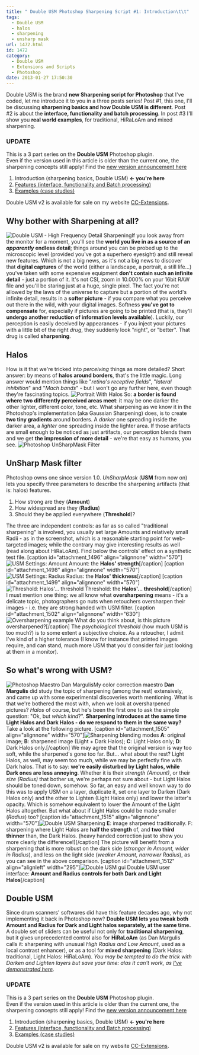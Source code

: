 ```yaml
---
title: " Double USM Photoshop Sharpening Script #1: Introduction\t\t"
tags:
  - Double USM
  - halos
  - sharpening
  - unsharp mask
url: 1472.html
id: 1472
category:
  - Double USM
  - Extensions and Scripts
  - Photoshop
date: 2013-01-27 17:50:30
---
```


Double USM is the brand **new Sharpening script for Photoshop** that I've coded, let me introduce it to you in a three posts series! Post #1, this one, I'll be discussing **sharpening basics and how Double USM is different**. Post #2 is about the **interface, functionality and batch processing**. In post #3 I'll show you **real world examples**, for traditional, HiRaLoAm and mixed sharpening.

### UPDATE

This is a 3 part series on the **Double USM** Photoshop plugin.  
Even if the version used in this article is older than the current one, the sharpening concepts still apply! Find the [new version announcement here](http://localhost:8888/2017/02/double-usm-v2-for-photoshop-has-been-released/)

1.  Introduction (sharpening basics, Double USM) **<\- you're here**
2.  [Features (interface, functionality and Batch processing)](http://localhost:8888/2013/01/double-usm-photoshop-sharpening-script-2-features "Double USM - #2 Features ")
3.  [Examples (case studies)](http://localhost:8888/2013/01/double-usm-photoshop-sharpening-script-3-examples "Double USM - #3 Examples")

Double USM v2 is available for sale on my website [CC-Extensions](http://cc-extensions.com/products/doubleusm/).

Why bother with Sharpening at all?
----------------------------------

![Double USM - High Frequency Detail Sharpening](http://localhost:8888/wp-content/uploads/2013/01/HighFrequencyDetail-300x300.jpg)If you look away from the monitor for a moment, you'll see the **world you live in as a source of an _apparently_ endless detail**; things around you can be probed up to the microscopic level (provided you've got a superhero eyesight) and still reveal new features. Which is not a big news, as it's not a big news to discover that **digital captures** of the world (either a landscape, a portrait, a still life...) you've taken with some expensive equipment **don't contain such an infinite detail** \- just a portion of it. It's not CSI, zoom in 10.000% on your 16bit RAW file and you'll be staring just at a huge, single pixel. The fact you're not allowed by the laws of the universe to capture but a portion of the world's infinite detail, results in a **softer picture** \- if you compare what you perceive out there in the wild, with your digital images. Softness **you've got to compensate** for, especially if pictures are going to be printed (that is, they'll **undergo another reduction of information levels available**). Luckily, our perception is easily deceived by appearances - if you inject your pictures with a little bit of the right _drug_, they suddenly look "right", or "better". That drug is called **sharpening**.

Halos
-----

How is it that we're tricked into _perceiving_ things as more detailed? Short answer: by means of **halos around borders**, that's the little magic. Long answer would mention things like "_retina's receptive fields_", "_lateral inhibition_" and "_Mach bands_" \- but I won't go any further here, even though they're fascinating topics. ![Portrait With Halos](http://localhost:8888/wp-content/uploads/2013/01/PortraitWithHalos.png) So: **a border is found where two differently perceived areas meet**: it may be one darker the other lighter, different color, tone, etc. What sharpening as we know it in the Photoshop's implementation (aka Gaussian Sharpening) does, is to create **two tiny gradients** around borders. A _darker_ one spreading inside the darker area, a _lighter_ one spreading inside the lighter area. If those artifacts are small enough to be noticed as just artifacts, our perception blends them and we get **the impression of more detail** \- we're that easy as humans, you see. ![Photoshop UnSharpMask Filter](http://localhost:8888/wp-content/uploads/2013/01/UnSharpMaskFilter.jpg)

UnSharp Mask filter
-------------------

Photoshop owns one since version 1.0. _UnSharpMask_ (**USM** from now on) lets you specify three parameters to describe the sharpening artifacts (that is: halos) features.

1.  How strong are they (**Amount**)
2.  How widespread are they (**Radius**)
3.  Should they be applied everywhere (**Threshold**)?

The three are independent controls: as far as so called "traditional sharpening" is involved, you usually set large Amounts and relatively small Radii - as in the screenshot, which is a reasonable starting point for web-targeted images; while the contrary may give interesting results as well (read along about HiRaLoAm). Find below the controls' effect on a synthetic test file. \[caption id="attachment_1496" align="alignnone" width="570"\]![USM Settings: Amount](http://localhost:8888/wp-content/uploads/2013/01/USM_Settings_Amount.jpg) Amount: the **Halos' strength**\[/caption\] \[caption id="attachment_1498" align="alignnone" width="570"\]![USM Settings: Radius](http://localhost:8888/wp-content/uploads/2013/01/USM_Settings_Radius.jpg) Radius: the **Halos' thickness**\[/caption\] \[caption id="attachment_1499" align="alignnone" width="570"\]![Threshold: Halos'... threshold](http://localhost:8888/wp-content/uploads/2013/01/USM_Settings_Threshold.jpg) Threshold: the **Halos'... threshold**\[/caption\] I must mention one thing: we all know what **oversharpening** means - it's a delicate topic, photographers go nuts when retouchers oversharpen their images - i.e. they are strong handed with USM filter. \[caption id="attachment_1502" align="alignnone" width="630"\]![Oversharpening example](http://localhost:8888/wp-content/uploads/2013/01/oversharpened.jpg) What do you think about, is this picture oversharpened?\[/caption\] The _psychological threshold_ (how much USM is too much?) is to some extent a subjective choice. As a retoucher, I admit I've kind of a higher tolerance (I know for instance that printed images require, and can stand, much more USM that you'd consider fair just looking at them in a monitor).

So what's wrong with USM?
-------------------------

![Photoshop Maestro Dan Margulis](http://localhost:8888/wp-content/uploads/2013/01/DanMargulis.jpg)My color correction maestro **Dan Margulis** did study the topic of sharpening (among the rest) extensively, and came up with some experimental discoveries worth mentioning. What is that we're bothered the most with, when we look at oversharpened pictures? _Halos_ of course, but he's been the first one to ask the simple question: "Ok, but _which kind_?". **Sharpening introduces at the same time Light Halos and Dark Halos - do we respond to them in the same way?** Take a look at the following picture. \[caption id="attachment_1505" align="alignnone" width="570"\]![Sharpening blending modes](http://localhost:8888/wp-content/uploads/2013/01/Sharpening_BlendingModes.jpg) **A**: original image; **B**: sharpened image (Light + Dark Halos); **C**: Light Halos only; **D**: Dark Halos only.\[/caption\] We may agree that the original version is way too soft, while the sharpened's gone too far. But... what about the rest? Light Halos, as well, may seem too much, while we may be perfectly fine with Dark halos. That is to say: **we're easily disturbed by Light halos, while Dark ones are less annoying**. Whether it is their _strength (Amount)_, or their _size (Radius)_ that bother us, we're perhaps not sure about - but Light Halos should be toned down, somehow. So far, an easy and well known way to do this was to apply USM on a layer, duplicate it, set one layer to Darken (Dark Halos only) and the other to Lighten (Light Halos only) and lower the latter's opacity. Which is somehow equivalent to lower the Amount of the Light Halos altogether. But what about if Light Halos could be made smaller (_Radius_) too? \[caption id="attachment_1515" align="alignnone" width="570"\]![Double USM Sharpening](http://localhost:8888/wp-content/uploads/2013/01/Double_Sharpening_ef.jpg) **E**: image sharpened traditionally. F: sharpening where Light Halos are **half the strength** of, and **two third thinner** than, the Dark Halos. (heavy handed correction just to show you more clearly the difference!)\[/caption\] The picture will benefit from a sharpening that is more robust on the dark side (_stronger in Amount, wider in Radius_), and less on the light side (_weaker Amount, narrower Radius_), as you can see in the above comparison. \[caption id="attachment_1512" align="alignleft" width="295"\]![Double USM gui](http://localhost:8888/wp-content/uploads/2013/01/DoubleUSM_gui-295x300.png) Double USM user interface: **Amount and Radius controls for both Dark and Light Halos**\[/caption\]

Double USM
----------

Since drum scanners' softwares did have this feature decades ago, why not implementing it back in Photoshop now? **Double USM lets you tweak both Amount and Radius for Dark and Light halos separately, at the same time.** A double set of sliders can be useful not only for **traditional sharpening**, but it gives unprecedented control also for **HiRaLoAm** (as Dan Margulis calls it: sharpening with unusual _High Radius and Low Amount_, used as a local contrast enhancer), or as a tool for **mixed sharpening** (Dark Halos: traditional, Light Halos: HiRaLoAm). _You may be tempted to do the trick with Darken and Lighten layers but save your time: alas it can't work, as [I've demonstrated here](http://localhost:8888/2012/09/decomposing-sharpening-part2-mistakes/ "Decomposing Sharpening #2 Mistakes")._

### UPDATE

This is a 3 part series on the **Double USM** Photoshop plugin.  
Even if the version used in this article is older than the current one, the sharpening concepts still apply! Find the [new version announcement here](http://localhost:8888/2017/02/double-usm-v2-for-photoshop-has-been-released/)

1.  Introduction (sharpening basics, Double USM) **<\- you're here**
2.  [Features (interface, functionality and Batch processing)](http://localhost:8888/2013/01/double-usm-photoshop-sharpening-script-2-features "Double USM - #2 Features ")
3.  [Examples (case studies)](http://localhost:8888/2013/01/double-usm-photoshop-sharpening-script-3-examples "Double USM - #3 Examples")

Double USM v2 is available for sale on my website [CC-Extensions](http://cc-extensions.com/products/doubleusm/).